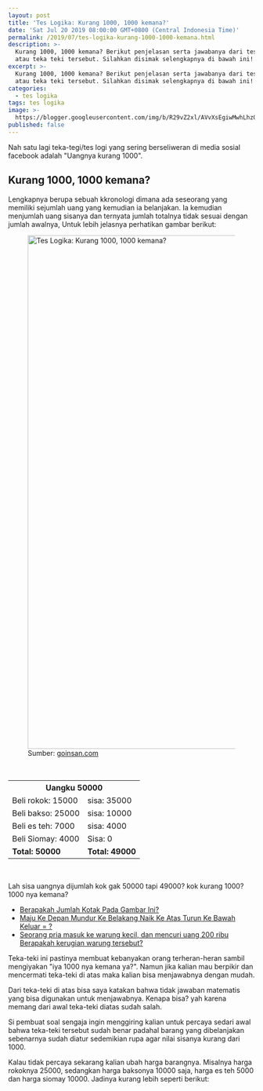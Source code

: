 ```yaml
---
layout: post
title: 'Tes Logika: Kurang 1000, 1000 kemana?'
date: 'Sat Jul 20 2019 08:00:00 GMT+0800 (Central Indonesia Time)'
permalink: /2019/07/tes-logika-kurang-1000-1000-kemana.html
description: >-
  Kurang 1000, 1000 kemana? Berikut penjelasan serta jawabanya dari tes logika
  atau teka teki tersebut. Silahkan disimak selengkapnya di bawah ini!
excerpt: >-
  Kurang 1000, 1000 kemana? Berikut penjelasan serta jawabanya dari tes logika
  atau teka teki tersebut. Silahkan disimak selengkapnya di bawah ini!
categories:
  - tes logika
tags: tes logika
image: >-
  https://blogger.googleusercontent.com/img/b/R29vZ2xl/AVvXsEgiwMwhLhzO86zP97aN4Hn4aQ2YjGithfAXTZ9HkgGA2JRvAc8-Jl4Vpwy9sM1kzbrEWQ6UZ3iRmMXpGjcd9Iiuh1ivs3IfDVsorXn0LVyzwqoSsTMtnJH3UStQkqq4XzQdmd09aeL0CRE/h169-w300-rw/FB_IMG_1556683377479-min.jpg
published: false
---
```

<p style="text-align: left;">Nah satu lagi teka-tegi/tes logi yang sering berseliweran di media sosial facebook adalah "Uangnya kurang 1000".</p><h2 style="text-align: left;">Kurang 1000, 1000 kemana?</h2><p style="text-align: left;">Lengkapnya berupa sebuah kkronologi dimana ada seseorang yang memiliki sejumlah uang yang kemudian ia belanjakan. Ia kemudian menjumlah uang sisanya dan ternyata jumlah totalnya tidak sesuai dengan jumlah awalnya, Untuk lebih jelasnya perhatikan gambar berikut:</p><div>
<figure>
<img alt="Tes Logika: Kurang 1000, 1000 kemana?" height="1047" src="https://blogger.googleusercontent.com/img/b/R29vZ2xl/AVvXsEgiwMwhLhzO86zP97aN4Hn4aQ2YjGithfAXTZ9HkgGA2JRvAc8-Jl4Vpwy9sM1kzbrEWQ6UZ3iRmMXpGjcd9Iiuh1ivs3IfDVsorXn0LVyzwqoSsTMtnJH3UStQkqq4XzQdmd09aeL0CRE/s1600-rw/FB_IMG_1556683377479-min.jpg" tabindex="0" title="Tes Logika: Kurang 1000, 1000 kemana?" width="1080" /><figcaption>Sumber: <a href="http://images.google.com/url?q=https%3A%2F%2Fwww.goinsan.com%2F">goinsan.com</a></figcaption></figure>
<br />
<table><tbody>
<tr><th colspan="2">Uangku 50000</th></tr>
<tr><td>Beli rokok: 15000</td><td>sisa: 35000</td></tr>
<tr><td>Beli bakso: 25000</td><td>sisa: 10000</td></tr>
<tr><td>Beli es teh: 7000</td><td>sisa: 4000</td></tr>
<tr><td>Beli Siomay: 4000</td><td>Sisa: 0</td></tr>
<tr><td><b>Total: 50000</b></td><td><b>Total: 49000</b></td></tr>
</tbody></table><br /><p style="text-align: left;">
Lah sisa uangnya dijumlah kok gak 50000 tapi 49000? kok kurang 1000? 1000 nya kemana?</p>
<ul class="x-more">
<li><a href="https://supnewz.blogspot.com/2019/06/berapakah-jumlah-kotak-pada-gambar-ini.html">Berapakah Jumlah Kotak Pada Gambar Ini? </a></li>
<li>
<a href="https://supnewz.blogspot.com/2019/01/maju-ke-depan-mundur-ke-belakang-naik.html">Maju Ke Depan Mundur Ke Belakang Naik Ke Atas Turun Ke Bawah Keluar = ?</a></li>
<li>
<a href="https://supnewz.blogspot.com/2019/01/seorang-pria-masuk-ke-warung-kecil-dan.html">Seorang pria masuk ke warung kecil, dan mencuri uang 200 ribu Berapakah kerugian warung tersebut?</a></li></ul><p>
Teka-teki ini pastinya membuat kebanyakan orang terheran-heran sambil mengiyakan "iya 1000 nya kemana ya?". Namun jika kalian mau berpikir dan mencermati teka-teki di atas maka kalian bisa menjawabnya dengan mudah.</p><p>Dari teka-teki di atas bisa saya katakan bahwa tidak jawaban matematis yang bisa digunakan untuk menjawabnya. Kenapa bisa? yah karena memang dari awal teka-teki diatas sudah salah.</p><p>Si pembuat soal sengaja ingin menggiring kalian untuk percaya sedari awal bahwa teka-teki tersebut sudah benar padahal barang yang dibelanjakan sebenarnya sudah diatur sedemikian rupa agar nilai sisanya kurang dari 1000.</p><p>Kalau tidak percaya sekarang kalian ubah harga barangnya. Misalnya harga rokoknya 25000, sedangkan harga baksonya 10000 saja, harga es teh 5000 dan harga siomay 10000. Jadinya kurang lebih seperti berikut:</p>
